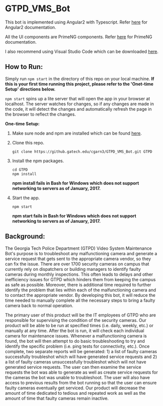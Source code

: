 # GTPD_VMS_Bot

This bot is implemented using Angular2 with Typescript. Refer [here](https://angular.io/docs/ts/latest/) for Angular2 documentation.

All the UI components are PrimeNG components. Refer [here](https://www.primefaces.org/primeng/#/) for PrimeNG documentation.

I also recommend using Visual Studio Code which can be downloaded [here](https://code.visualstudio.com/).

## How to Run:

Simply run `npm start` in the directory of this repo on your local machine. **If this is your first time running this project, please refer to the 'Onet-time Setup' directions below.**

`npm start` spins up a lite server that will open the app in your browser at localhost. The server watches for changes, so if any changes are made in the code, it will detect the changes and automatically refresh the page in the browser to reflect the changes.

**One-time Setup:**

1. Make sure node and npm are installed which can be found [here](https://docs.npmjs.com/getting-started/installing-node).

2. Clone this repo. 
    ```
    git clone https://github.gatech.edu/cgarn3/GTPD_VMS_Bot.git GTPD
    ```

3. Install the npm packages. 
    ```
    cd GTPD
    npm install
    ```
    **npm install fails in Bash for Windows which does not support networking to servers as of January, 2017.**

4. Start the app.
    ```
    npm start
    ```
    **npm start fails in Bash for Windows which does not support networking to servers as of January, 2017.**


## Background:

The Georgia Tech Police Department (GTPD) Video System Maintenance Bot's purpose is to troubleshoot any malfunctioning camera and generate a service request that gets sent to the appropriate camera vendor, so they can fix the issue. There are over 1700 security cameras on campus that currently rely on dispatchers or building managers to identify faulty cameras during monthly inspections. This often leads to delays and other inefficiency issues for GTPD which hinders them from keeping the campus as safe as possible. Moreover, there is additional time required to further identify the problem that lies within each of the malfunctioning camera and to contact the appropriate vendor. By developing this bot, it will reduce the time needed to manually complete all the necessary steps to bring a faulty camera back to normal operation.

The primary user of this product will be the IT employees of GTPD who are responsible for supervising the condition of the security cameras. Our product will be able to be run at specified times (i.e. daily, weekly, etc.) or manually at any time. After the bot is run, it will check each individual camera for maintenance issues. Whenever a malfunctioning camera is found, the bot will then attempt to do basic troubleshooting to try and identify the specific problem (i.e. ping tests for connectivity, etc.). Once complete, two separate reports will be generated: 1) a list of faulty cameras successfully troubleshot which will have generated service requests and 2) a list of faulty cameras unsuccessfully troubleshot which will not have generated service requests. The user can then examine the service requests the bot was able to generate as well as create service requests for the cameras the bot was unable to troubleshoot. The user will also have access to previous results from the bot running so that the user can ensure faulty cameras eventually get serviced. Our product will decrease the amount of time dedicated to tedious and repeated work as well as the amount of time that faulty cameras remain inactive.
